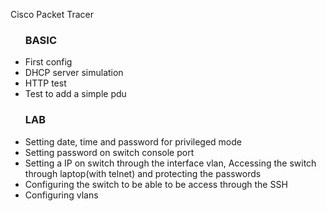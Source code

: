 Cisco Packet Tracer
<ul>
  <h3> BASIC </h3>
  <li>First config</li>
  <li>DHCP server simulation</li>
  <li>HTTP test</li>
  <li>Test to add a simple pdu</li>
</ul>
<ul>
  <h3> LAB </h3>
  <li>Setting date, time and password for privileged mode </li>
  <li>Setting password on switch console port</li>
  <li>Setting a IP on switch  through the interface vlan, Accessing the switch through laptop(with telnet) and protecting the passwords</li>
  <li>Configuring the switch to be able to be access through the SSH</li>
  <li>Configuring vlans</li>
</ul>
